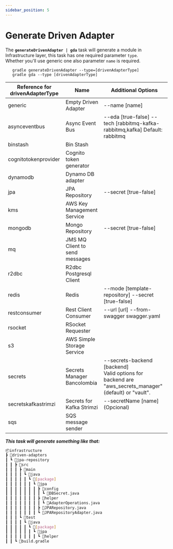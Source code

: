 ```yaml
---
sidebar_position: 5
---
```


# Generate Driven Adapter

The **`generateDrivenAdapter | gda`** task will generate a module in Infrastructure layer, this task has one required
parameter `type`.<br/>
Whether you'll use generic one also parameter `name` is required.

```shell
   gradle generateDrivenAdapter --type=[drivenAdapterType]
   gradle gda --type [drivenAdapterType]
   ```

| Reference for **drivenAdapterType** | Name                           | Additional Options                                                                                          |
|-------------------------------------|--------------------------------|-------------------------------------------------------------------------------------------------------------|
| generic                             | Empty Driven Adapter           | --name [name]                                                                                               |
| asynceventbus                       | Async Event Bus                | --eda [true-false] --tech [rabbitmq-kafka-rabbitmq,kafka] Default: rabbitmq                                 |
| binstash                            | Bin Stash                      |                                                                                                             |
| cognitotokenprovider                | Cognito token generator        |                                                                                                             |
| dynamodb                            | Dynamo DB adapter              |                                                                                                             |
| jpa                                 | JPA Repository                 | --secret [true-false]                                                                                       |
| kms                                 | AWS Key Management Service     |                                                                                                             |
| mongodb                             | Mongo Repository               | --secret [true-false]                                                                                       |
| mq                                  | JMS MQ Client to send messages |                                                                                                             |
| r2dbc                               | R2dbc Postgresql Client        |                                                                                                             |
| redis                               | Redis                          | --mode [template-repository] --secret [true-false]                                                          |
| restconsumer                        | Rest Client Consumer           | --url [url] --from-swagger swagger.yaml                                                                     |
| rsocket                             | RSocket Requester              |                                                                                                             |
| s3                                  | AWS Simple Storage Service     |                                                                                                             |
| secrets                             | Secrets Manager Bancolombia    | --secrets-backend [backend] <br/> Valid options for backend are "aws_secrets_manager" (default) or "vault". |
| secretskafkastrimzi                 | Secrets for Kafka Strimzi      | --secretName [name] (Opcional)                                                                              |
| sqs                                 | SQS message sender             |                                                                                                             |

_**This task will generate something like that:**_

   ```bash
   📦infrastructure
   ┣ 📂driven-adapters
   ┃ ┗ 📂jpa-repository
   ┃ ┃ ┣ 📂src
   ┃ ┃ ┃ ┣ 📂main
   ┃ ┃ ┃ ┃ ┗ 📂java
   ┃ ┃ ┃ ┃ ┃ ┗ 📂[package]
   ┃ ┃ ┃ ┃ ┃ ┃ ┗ 📂jpa
   ┃ ┃ ┃ ┃ ┃ ┃ ┃ ┣ 📂config
   ┃ ┃ ┃ ┃ ┃ ┃ ┃ ┃ ┗ 📜DBSecret.java
   ┃ ┃ ┃ ┃ ┃ ┃ ┃ ┣ 📂helper
   ┃ ┃ ┃ ┃ ┃ ┃ ┃ ┃ ┗ 📜AdapterOperations.java
   ┃ ┃ ┃ ┃ ┃ ┃ ┃ ┣ 📜JPARepository.java
   ┃ ┃ ┃ ┃ ┃ ┃ ┃ ┗ 📜JPARepositoryAdapter.java
   ┃ ┃ ┃ ┗ 📂test
   ┃ ┃ ┃ ┃ ┗ 📂java
   ┃ ┃ ┃ ┃ ┃ ┗ 📂[package]
   ┃ ┃ ┃ ┃ ┃ ┃ ┗ 📂jpa
   ┃ ┃ ┃ ┃ ┃ ┃ ┃ ┗ 📂helper
   ┃ ┃ ┗ 📜build.gradle
   ```
